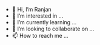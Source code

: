 - 👋 Hi, I’m Ranjan
- 👀 I’m interested in ...
- 🌱 I’m currently learning ...
- 💞️ I’m looking to collaborate on ...
- 📫 How to reach me ...

<!---
dasxran/dasxran is a ✨ special ✨ repository because its `README.md` (this file) appears on your GitHub profile.
You can click the Preview link to take a look at your changes.
--->
